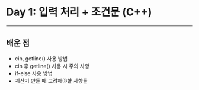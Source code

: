 # Day 1: 입력 처리 + 조건문 (C++)

---

## 배운 점
- cin, getline() 사용 방법
- cin 후 getline() 사용 시 주의 사항
- if-else 사용 방법
- 계산기 만들 때 고려해야할 사항들
